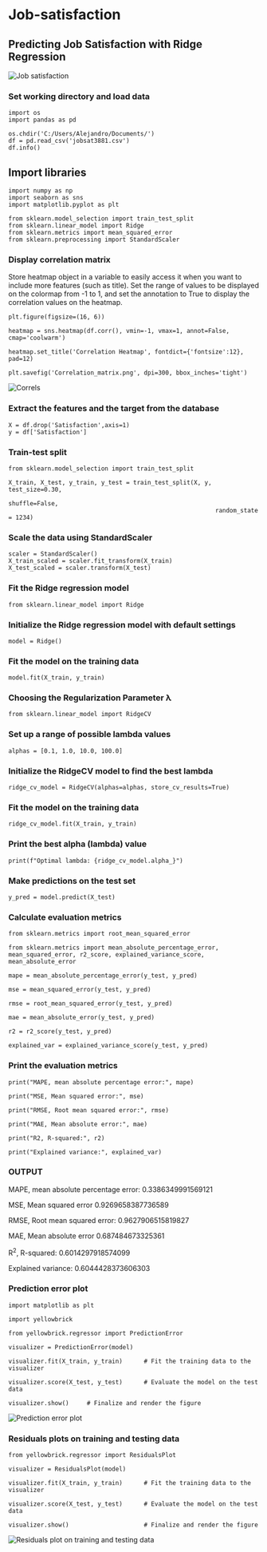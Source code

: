 # Job-satisfaction

## Predicting Job Satisfaction with Ridge Regression

![Job satisfaction](docs/assets/images/Banner_work.jpg)

### Set working directory and load data
```
import os
import pandas as pd

os.chdir('C:/Users/Alejandro/Documents/')
df = pd.read_csv('jobsat3881.csv')
df.info()
```
## Import libraries
```
import numpy as np
import seaborn as sns
import matplotlib.pyplot as plt

from sklearn.model_selection import train_test_split
from sklearn.linear_model import Ridge
from sklearn.metrics import mean_squared_error
from sklearn.preprocessing import StandardScaler
```
### Display correlation matrix

Store heatmap object in a variable to easily access it when you want to
include more features (such as title).
Set the range of values to be displayed on the colormap from -1 to 1, and
set the annotation to True to display the correlation values on the heatmap.
```
plt.figure(figsize=(16, 6))

heatmap = sns.heatmap(df.corr(), vmin=-1, vmax=1, annot=False, cmap='coolwarm')

heatmap.set_title('Correlation Heatmap', fontdict={'fontsize':12}, pad=12)

plt.savefig('Correlation_matrix.png', dpi=300, bbox_inches='tight')
```
![Correls](docs/assets/images/Correlation_matrix.png)

### Extract the features and the target from the database
```
X = df.drop('Satisfaction',axis=1)
y = df['Satisfaction']
```
### Train-test split
```
from sklearn.model_selection import train_test_split

X_train, X_test, y_train, y_test = train_test_split(X, y, test_size=0.30,
                                                          shuffle=False,
                                                          random_state = 1234)
```
### Scale the data using StandardScaler
```
scaler = StandardScaler()
X_train_scaled = scaler.fit_transform(X_train)
X_test_scaled = scaler.transform(X_test)
```
### Fit the Ridge regression model
```
from sklearn.linear_model import Ridge
```
### Initialize the Ridge regression model with default settings
```
model = Ridge()
```
### Fit the model on the training data
```
model.fit(X_train, y_train)
```
### Choosing the Regularization Parameter λ
```
from sklearn.linear_model import RidgeCV
```
### Set up a range of possible lambda values
```
alphas = [0.1, 1.0, 10.0, 100.0]
```
### Initialize the RidgeCV model to find the best lambda
```
ridge_cv_model = RidgeCV(alphas=alphas, store_cv_results=True)
```
### Fit the model on the training data
```
ridge_cv_model.fit(X_train, y_train)
```
### Print the best alpha (lambda) value
```
print(f"Optimal lambda: {ridge_cv_model.alpha_}")
```
### Make predictions on the test set
```
y_pred = model.predict(X_test)
```
### Calculate evaluation metrics
```
from sklearn.metrics import root_mean_squared_error

from sklearn.metrics import mean_absolute_percentage_error, mean_squared_error, r2_score, explained_variance_score, mean_absolute_error

mape = mean_absolute_percentage_error(y_test, y_pred)

mse = mean_squared_error(y_test, y_pred)

rmse = root_mean_squared_error(y_test, y_pred)

mae = mean_absolute_error(y_test, y_pred)

r2 = r2_score(y_test, y_pred)

explained_var = explained_variance_score(y_test, y_pred)
```
### Print the evaluation metrics
```
print("MAPE, mean absolute percentage error:", mape)

print("MSE, Mean squared error:", mse)

print("RMSE, Root mean squared error:", rmse)

print("MAE, Mean absolute error:", mae)

print("R2, R-squared:", r2)

print("Explained variance:", explained_var)
```
### OUTPUT
MAPE, mean absolute percentage error: 0.3386349991569121

MSE, Mean squared error 0.9269658387736589

RMSE, Root mean squared error: 0.9627906515819827

MAE, Mean absolute error 0.687484673325361 

R<sup>2</sup>, R-squared: 0.6014297918574099

Explained variance: 0.6044428373606303

### Prediction error plot
```
import matplotlib as plt

import yellowbrick

from yellowbrick.regressor import PredictionError

visualizer = PredictionError(model)

visualizer.fit(X_train, y_train)      # Fit the training data to the visualizer

visualizer.score(X_test, y_test)      # Evaluate the model on the test data

visualizer.show()     # Finalize and render the figure
```
![Prediction error plot](docs/assets/images/Prediction_error_plot.png)

### Residuals plots on training and testing data
```
from yellowbrick.regressor import ResidualsPlot

visualizer = ResidualsPlot(model)

visualizer.fit(X_train, y_train)      # Fit the training data to the visualizer

visualizer.score(X_test, y_test)      # Evaluate the model on the test data

visualizer.show()                     # Finalize and render the figure
```
![Residuals plot on training and testing data](docs/assets/images/Residuals_plot_on_training_and_testing_da.png)

